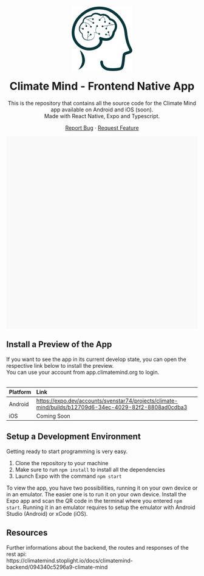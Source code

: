<!-- HEADER -->
<br />
<div align="center">
  <img src="./assets/cm-logo.png" alt="Logo">

  <h1 align="center" style="margin-top: 20px;">Climate Mind - Frontend Native App</h1>
  
  This is the repository that contains all the source code for the Climate Mind app available on Android and iOS (soon).
  <br />
  Made with React Native, Expo and Typescript.
  
  <a href="https://github.com/ClimateMind/climatemind-frontend/issues">Report Bug</a>
  ·
  <a href="https://github.com/ClimateMind/climatemind-frontend/issues">Request Feature</a>
</div>

<div data-snack-id="@svenstar74/d1df9c" data-snack-platform="web" data-snack-preview="true" data-snack-theme="light" style="overflow:hidden;background:#F9F9F9;border:1px solid var(--color-border);border-radius:4px;height:505px;width:100%"></div>

<h2>Install a Preview of the App</h2>
If you want to see the app in its current develop state, you can open the respective link below to install the preview. <br />You can use your account from app.climatemind.org to login.
<br /><br />

Platform | Link 
 --- | :--- 
 Android | https://expo.dev/accounts/svenstar74/projects/climate-mind/builds/b12709d6-34ec-4029-82f2-8808ad0cdba3 
 iOS | Coming Soon 
 
 <h2>Setup a Development Environment</h2>
 Getting ready to start programming is very easy.
 
 1. Clone the repository to your machine
 2. Make sure to run `npm install` to install all the dependencies
 3. Launch Expo with the command `npm start`
 
 To view the app, you have two possibilities, running it on your own device or in an emulator.
 The easier one is to run it on your own device. Install the Expo app and scan the QR code in the terminal where you entered `npm start`.
 Running it in an emulator requires to setup the emulator with Android Studio (Android) or xCode (iOS).
 
<h2>Resources</h2>
Further informations about the backend, the routes and responses of the rest api: <br />
https://climatemind.stoplight.io/docs/climatemind-backend/094340c5296a9-climate-mind
